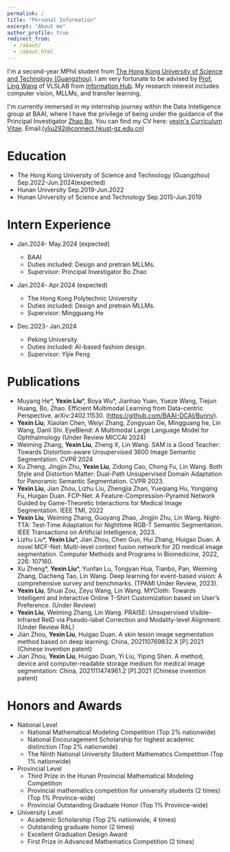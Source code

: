 ```yaml
---
permalink: /
title: "Personal Information"
excerpt: "About me"
author_profile: true
redirect_from: 
  - /about/
  - /about.html
---
```

I'm a second-year MPhil student from [The Hong Kong University of Science and Technology (Guangzhou)](https://www.hkust-gz.edu.cn/). I am very fortunate to be advised by [Prof. Ling Wang](https://scholar.google.com/citations?user=SReb2csAAAAJ&hl=en) of VLSLAB from [Information Hub]([https://cs.pku.edu.cn/](https://www.hkust-gz.edu.cn/)). My research interest includes computer vision, MLLMs, and transfer learning. 

I'm currently immersed in my internship journey within the Data Intelligence group at BAAI, where I have the privilege of being under the guidance of the Principal Investigator [Zhao Bo](https://www.bozhao.me/).
You can find my CV here: [yexin's Curriculum Vitae](../assets/Resume.pdf). Email:(yliu292@connect.hkust-gz.edu.cn)

Education
======
* The Hong Kong University of Science and Technology (Guangzhou) Sep.2022-Jun.2024(expected)
* Hunan University Sep.2019-Jun.2022
* Hunan University of Science and Technology Sep.2015-Jun.2019


Intern Experience
======
* Jan.2024- May.2024 (expected)
  * BAAI
  * Duties included: Design and pretrain MLLMs.
  * Supervisor: Principal Investigator Bo Zhao

* Jan.2024- Apr.2024 (expected)
  * The Hong Kong Polytechnic University
  * Duties included: Design and pretrain MLLMs.
  * Supervisor: Mingguang He
* Dec.2023- Jan.2024
    * Peking University
    * Duties included: AI-based fashion design.
    * Supervisor: Yijie Peng

Publications
======
* Muyang He*, **Yexin Liu***, Boya Wu*, Jianhao Yuan, Yueze Wang, Tiejun Huang, Bo, Zhao. Efficient Multimodal Learning from Data-centric Perspective. arXiv:2402.11530. (https://github.com/BAAI-DCAI/Bunny).
* **Yexin Liu**, Xiaolan Chen, Weiyi Zhang, Zongyuan Ge, Mingguang he, Lin Wang, Danli Shi. EyeBlend: A Multimodal Large Language Model for Ophthalmology (Under Review MICCAI 2024)
* Weiming Zhang, **Yexin Liu**, Zheng X, Lin Wang. SAM is a Good Teacher: Towards Distortion-aware Unsupervised 3600 Image Semantic Segmentation. CVPR 2024
* Xu Zheng, Jingjin Zhu, **Yexin Liu**, Zidong Cao, Chong Fu, Lin Wang. Both Style and Distortion Matter: Dual-Path Unsupervised Domain Adaptation for Panoramic Semantic Segmentation. CVPR 2023.
* **Yexin Liu**, Jian Zhou, Lizhu Liu, Zhengjia Zhan, Yueqiang Hu, Yongqing Fu, Huigao Duan. FCP-Net: A Feature-Compression-Pyramid Network Guided by Game-Theoretic Interactions for Medical Image Segmentation. IEEE TMI, 2022 
* **Yexin Liu**, Weiming Zhang, Guoyang Zhao, Jingjin Zhu, Lin Wang. Night-TTA: Test-Time Adaptation for Nighttime RGB-T Semantic Segmentation.  IEEE Transactions on Artificial Intelligence, 2023.
* Lizhu Liu*, **Yexin Liu***, Jian Zhou, Chen Guo, Hui Zhang, Huigao Duan. A novel MCF-Net: Multi-level context fusion network for 2D medical image segmentation. Computer Methods and Programs in Biomedicine, 2022, 226: 107160.
* Xu Zheng*, **Yexin Liu***, Yunfan Lu, Tongyan Hua, Tianbo, Pan, Weiming Zhang, Dacheng Tao, Lin Wang. Deep learning for event-based vision: A comprehensive survey and benchmarks. (TPAMI Under Review, 2023).
* **Yexin Liu**, Shuai Zou, Zeyu Wang, Lin Wang. MYCloth: Towards Intelligent and Interactive Online T-Shirt Customization based on User’s Preference. (Under Review)
* **Yexin Liu**, Weiming Zhang, Lin Wang. PRAISE: Unsupervised Visible-Infrared ReID via Pseudo-label Correction and Modality-level Alignment. (Under Review RAL)
* Jian Zhou, **Yexin Liu**, Huigao Duan. A skin lesion image segmentation method based on deep learning: China, 202110769832.X [P].2021 (Chinese invention patent)
* Jian Zhou, **Yexin Liu**, Huigao Duan, Yi Liu, Yiping Shen. A method, device and computer-readable storage medium for medical image segmentation: China, 2021111474961.2 [P].2021 (Chinese invention patent)

  
Honors and Awards
======
* National Level
  * National Mathematical Modeling Competition (Top 2% nationwide)                          
  * National Encouragement Scholarship for highest academic distinction (Top 2% nationwide)              
  * The Ninth National University Student Mathematics Competition (Top 1% nationwide)                 
* Provincial Level
  * Third Prize in the Hunan Provincial Mathematical Modeling Competition                               
  * Provincial mathematics competition for university students (2 times) (Top 1% Province-wide)         
  * Provincial Outstanding Graduate Honor (Top 1% Province-wide)                               
* University Level
  * Academic Scholarship (Top 2% nationwide, 4 times)                                
  * Outstanding graduate honor (2 times)                                               
  * Excellent Graduation Design Award                                     
  * First Prize in Advanced Mathematics Competition (2 times)                                  
